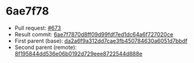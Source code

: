# 6ae7f78
- Pull request: [#673](https://github.com/MarlinFirmware/Marlin/pull/673)
- Result commit: [6ae7f7870d8ff09d99fdf7ed1dc64a6f727020ce](https://github.com/MarlinFirmware/Marlin/commit/6ae7f7870d8ff09d99fdf7ed1dc64a6f727020ce)
- First parent (base): [da2a6f9a312dd7cae3fb450784630a6051d7bbdf](https://github.com/MarlinFirmware/Marlin/commit/da2a6f9a312dd7cae3fb450784630a6051d7bbdf)
- Second parent (remote): [8f195844dd536e06b0192d729eee8722544d888e](https://github.com/MarlinFirmware/Marlin/commit/8f195844dd536e06b0192d729eee8722544d888e)
